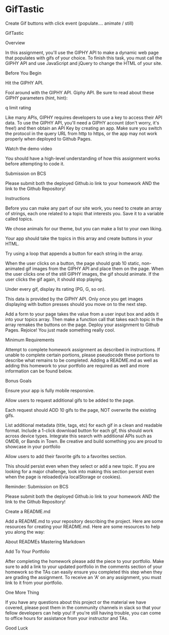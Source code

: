 # GifTastic
Create Gif buttons with click event (populate.... animate / still)

GifTastic


Overview

In this assignment, you'll use the GIPHY API to make a dynamic web page that populates with gifs of your choice. To finish this task, you must call the GIPHY API and use JavaScript and jQuery to change the HTML of your site.




Before You Begin



Hit the GIPHY API.


Fool around with the GIPHY API. Giphy API.
Be sure to read about these GIPHY parameters (hint, hint):


q
limit
rating


Like many APIs, GIPHY requires developers to use a key to access their API data. To use the GIPHY API, you'll need a GIPHY account (don't worry, it's free!) and then obtain an API Key by creating an app.
Make sure you switch the protocol in the query URL from http to https, or the app may not work properly when deployed to Github Pages.


Watch the demo video



You should have a high-level understanding of how this assignment works before attempting to code it.



Submission on BCS


Please submit both the deployed Github.io link to your homework AND the link to the Github Repository!



Instructions



Before you can make any part of our site work, you need to create an array of strings, each one related to a topic that interests you. Save it to a variable called topics.


We chose animals for our theme, but you can make a list to your own liking.



Your app should take the topics in this array and create buttons in your HTML.


Try using a loop that appends a button for each string in the array.


When the user clicks on a button, the page should grab 10 static, non-animated gif images from the GIPHY API and place them on the page.
When the user clicks one of the still GIPHY images, the gif should animate. If the user clicks the gif again, it should stop playing.

Under every gif, display its rating (PG, G, so on).


This data is provided by the GIPHY API.
Only once you get images displaying with button presses should you move on to the next step.


Add a form to your page takes the value from a user input box and adds it into your topics array. Then make a function call that takes each topic in the array remakes the buttons on the page.
Deploy your assignment to Github Pages.
Rejoice! You just made something really cool.





Minimum Requirements

Attempt to complete homework assignment as described in instructions. If unable to complete certain portions, please pseudocode these portions to describe what remains to be completed. Adding a README.md as well as adding this homework to your portfolio are required as well and more information can be found below.




Bonus Goals


Ensure your app is fully mobile responsive.

Allow users to request additional gifs to be added to the page.


Each request should ADD 10 gifs to the page, NOT overwrite the existing gifs.


List additional metadata (title, tags, etc) for each gif in a clean and readable format.
Include a 1-click download button for each gif, this should work across device types.
Integrate this search with additional APIs such as OMDB, or Bands in Town. Be creative and build something you are proud to showcase in your portfolio

Allow users to add their favorite gifs to a favorites section.


This should persist even when they select or add a new topic.
If you are looking for a major challenge, look into making this section persist even when the page is reloaded(via localStorage or cookies).





Reminder: Submission on BCS


Please submit both the deployed Github.io link to your homework AND the link to the Github Repository!





Create a README.md

Add a README.md to your repository describing the project. Here are some resources for creating your README.md. Here are some resources to help you along the way:


About READMEs
Mastering Markdown





Add To Your Portfolio

After completing the homework please add the piece to your portfolio. Make sure to add a link to your updated portfolio in the comments section of your homework so the TAs can easily ensure you completed this step when they are grading the assignment. To receive an 'A' on any assignment, you must link to it from your portfolio.




One More Thing

If you have any questions about this project or the material we have covered, please post them in the community channels in slack so that your fellow developers can help you! If you're still having trouble, you can come to office hours for assistance from your instructor and TAs.

Good Luck